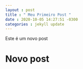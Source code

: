 ```yaml
---
layout : post
title : " Meu Primeiro Post "
date : 2020-10-05 14:27:51 -0300
categories : jekyll update
---
```


Este é um novo post
# Novo post